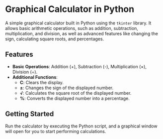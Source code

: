 # Graphical Calculator in Python

A simple graphical calculator built in Python using the `tkinter` library. It allows basic arithmetic operations, such as addition, subtraction, multiplication, and division, as well as advanced features like changing the sign, calculating square roots, and percentages.

## Features

- **Basic Operations**: Addition (+), Subtraction (-), Multiplication (×), Division (÷).
- **Additional Functions**:
  - **C**: Clears the display.
  - **±**: Changes the sign of the displayed number.
  - **√**: Calculates the square root of the displayed number.
  - **%**: Converts the displayed number into a percentage.

## Getting Started

Run the calculator by executing the Python script, and a graphical window will open for you to start performing calculations.
